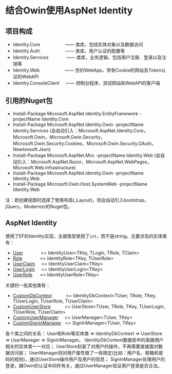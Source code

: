﻿# 结合Owin使用AspNet Identity

## 项目构成
* Identity.Core         &nbsp;&nbsp;&nbsp;&nbsp;&nbsp;&nbsp;&nbsp;&nbsp;&nbsp;&nbsp;&nbsp;&nbsp;&nbsp;&nbsp;&nbsp;&nbsp;&nbsp;&nbsp;       —— 类库，包括实体对象以及数据访问
* Identity.Auth         &nbsp;&nbsp;&nbsp;&nbsp;&nbsp;&nbsp;&nbsp;&nbsp;&nbsp;&nbsp;&nbsp;&nbsp;&nbsp;&nbsp;&nbsp;&nbsp;&nbsp;&nbsp;       —— 类库，用户认证的配置等
* Identity.Services     &nbsp;&nbsp;&nbsp;&nbsp;&nbsp;&nbsp;&nbsp;&nbsp;&nbsp;&nbsp;&nbsp;&nbsp;       —— 类库，业务逻辑，包括用户注册、登录以及注销等
* Identity.Web          &nbsp;&nbsp;&nbsp;&nbsp;&nbsp;&nbsp;&nbsp;&nbsp;&nbsp;&nbsp;&nbsp;&nbsp;&nbsp;&nbsp;&nbsp;&nbsp;&nbsp;&nbsp;       —— 空的WebApp，带有Cookie的网站及Token认证的WebAPI
* Identity.ConsoleClient   &nbsp;&nbsp;&nbsp;     —— 控制台程序，测试网站和WebAPI的客户端

## 引用的Nuget包
* Install-Package Microsoft.AspNet.Identity.EntityFramework -projectName Identity.Core
* Install-Package Microsoft.AspNet.Identity.Owin -projectName Identity.Services (会自动引入：Microsoft.AspNet.Identity.Core，Microsoft.Owin，Microsoft.Owin.Security，Microsoft.Owin.Security.Cookies，Microsoft.Owin.Security.OAuth，Newtonsoft.Json)
* Install-Package Microsoft.AspNet.Mvc -projectName Identity.Web  (会自动引入：Microsoft.AspNet.Razor，Microsoft.AspNet.WebPages，Microsoft.Web.Infrastructure)
* Install-Package Microsoft.AspNet.Identity.Owin -projectName Identity.Web 
* Install-Package Microsoft.Owin.Host.SystemWeb -projectName Identity.Web

注：若创建视图时选择了使用布局(_Layout)，则会自动引入bootstrap，jQuery，Modernizr的Nuget包。

## AspNet Identity
使用了EF的Identity实现，主键类型使用了`int`，而不是*string*。主要涉及的实体类有：
* [User](Identity.Core/User.cs)      &nbsp;&nbsp;&nbsp;&nbsp;&nbsp;&nbsp;&nbsp;&nbsp;&nbsp;&nbsp;&nbsp;&nbsp;&nbsp;<= IdentityUser&lt;TKey, TLogin, TRole, TClaim&gt;
* [Role](Identity.Core/Role.cs)      &nbsp;&nbsp;&nbsp;&nbsp;&nbsp;&nbsp;&nbsp;&nbsp;&nbsp;&nbsp;&nbsp;&nbsp;&nbsp;<= IdentityRole&lt;TKey, TUserRole&gt;
* [UserClaim](Identity.Core/UserClaim.cs)                          &nbsp;&nbsp;&nbsp;&nbsp;<= IdentityUserClaim&lt;TKey&gt;
* [UserLogin](Identity.Core/UserLogin.cs)                          &nbsp;&nbsp;&nbsp;&nbsp;<= IdentityUserLogin&lt;TKey&gt;
* [UserRole](Identity.Core/UserRole.cs)                      &nbsp;&nbsp;&nbsp;&nbsp;&nbsp;<= IdentityUserRole&lt;TKey&gt;

关键的一些其他类有：
* [CustomDbContext](Identity.Core/CustomDbContext.cs)  &nbsp;&nbsp;&nbsp;&nbsp;&nbsp;&nbsp;&nbsp;&nbsp;&nbsp;&nbsp;<= IdentityDbContext&lt;TUser, TRole, TKey, TUserLogin, TUserRole, TUserClaim&gt;
* [CustomUserStore](Identity.Core/CustomUserStore.cs)  &nbsp;&nbsp;&nbsp;&nbsp;&nbsp;&nbsp;&nbsp;&nbsp;&nbsp;&nbsp;<= UserStore&lt;TUser, TRole, TKey, TUserLogin, TUserRole, TUserClaim&gt;
* [CustomUserManager](Identity.Core/CustomUserManager.cs) &nbsp;&nbsp;&nbsp;&nbsp;<= UserManager&lt;TUser, TKey&gt;
* [CustomSigninManager](Identity.Services/CustomSigninManager.cs) &nbsp;&nbsp;<= SignInManager&lt;TUser, TKey&gt;

各个类之间的关系： User和Role等实体类 => IdentityDbContext => UserStore => UserManager => SignInManager。
IdentityDbContext数据库中的表跟用户相关的实体类一一对应；
UserStore封装了对用户的操作，不再需要直接面对数据访问层；
UserManager则对用户属性做了一些限定(比如：用户名、邮箱和密码的规则)，通过UserStore操作用户及用户的信息；
SignInManager处理用户的登录，跟Owin的认证中间件有关，通过UserManager验证用户登录是否合法。
